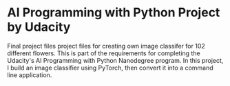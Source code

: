 # AI Programming with Python Project by Udacity

Final project files project files for creating own image classifer for 102 different flowers.
This is part of the requirements for completing the Udacity's AI Programming with Python Nanodegree program. 
In this project, I build an image classifier using PyTorch, then convert it into a command line application.
